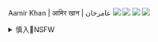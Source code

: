 Aamir Khan | आमिर खान | عامرخان
![](https://pbs.twimg.com/media/EVPSbkrUYAEA9nw?format=jpg&name=orig)
![](https://pbs.twimg.com/media/EVPSdn5UwAAQFe_?format=jpg&name=orig)
![](https://pbs.twimg.com/media/EVPSenbU4AEGVS6?format=jpg&name=orig)
![](https://pbs.twimg.com/media/EVPSfm_UcAAcXAL?format=jpg&name=orig)

<details><summary>慎入🔞NSFW</summary>

### 黒龍眼＠C98新刊は出します
![](https://pbs.twimg.com/media/EVNPYiuUUAACdy_?format=jpg&name=orig)
![](https://pbs.twimg.com/media/EVNPamlUYAEPcke?format=jpg&name=orig)

Not Safe For Work
![](https://upload.wikimedia.org/wikipedia/commons/thumb/d/d3/Biohazard_Symbol_Specification.png/210px-Biohazard_Symbol_Specification.png)

<details><summary><b>风险自理Use At Your Own Risk🈲</summary>

### じぇいく@「ヴァイブ~古書の黙示録~」連載中
![](https://pbs.twimg.com/media/EVKwxAFU0AAt5KT?format=jpg&name=orig)
![](https://pbs.twimg.com/media/EVKw_CrUcAcM_18?format=jpg&name=orig)
![](https://pbs.twimg.com/media/EVKw_0tUwAAsvzF?format=jpg&name=orig)

### Virtual Geisha
![](https://pbs.twimg.com/media/EVKy_VSUEAIodQe?format=jpg&name=orig)
![](https://pbs.twimg.com/media/EVKy_VUUYAMF4fW?format=jpg&name=orig)

### 涉恶搞武h肺炎与x谭 动物森友会传zg下架(组图
https://www.6parknews.com/newspark/view.php?app=news&act=view&nid=410505
`20200410052532_67016.jpg (800×440)`<br>
![](https://web.popo8.com/20200410/20200410052532_67016.jpg)

`885651cbc9.jpg (800×1731)`<br>
![](https://web.popo8.com/202004/10/2/885651cbc9.jpg)

### 林保華：我為什麼“歧視”譚德s？
https://2newcenturynet.blogspot.com/2020/04/blog-post_63.html
`90998260_2609171732693092_3601534178836873216_o.jpg (660×960)`<br>
![](https://www.ipkmedia.com/wp-content/uploads/2020/04/90998260_2609171732693092_3601534178836873216_o.jpg)

</details>
</details>
